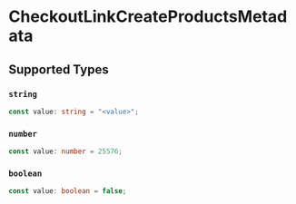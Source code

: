 # CheckoutLinkCreateProductsMetadata


## Supported Types

### `string`

```typescript
const value: string = "<value>";
```

### `number`

```typescript
const value: number = 25576;
```

### `boolean`

```typescript
const value: boolean = false;
```

